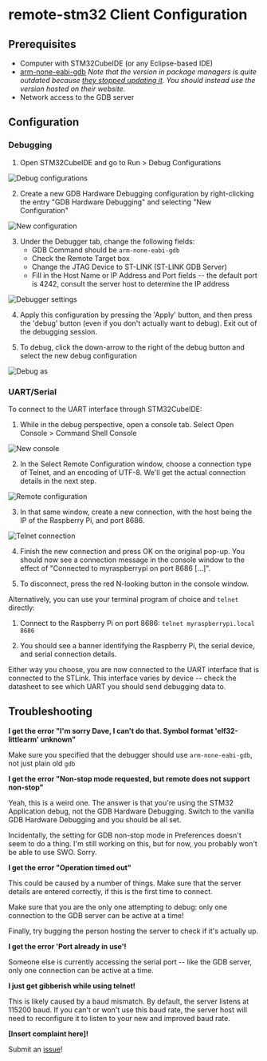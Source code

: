 # remote-stm32 Client Configuration #

## Prerequisites ##

* Computer with STM32CubeIDE (or any Eclipse-based IDE)
* [arm-none-eabi-gdb](https://developer.arm.com/tools-and-software/open-source-software/developer-tools/gnu-toolchain/gnu-rm/downloads) 
*Note that the version in package managers is quite outdated because [they stopped updating it](https://launchpad.net/gcc-arm-embedded). You should instead use the version hosted on their website.* 
* Network access to the GDB server

## Configuration ##

### Debugging ###

1. Open STM32CubeIDE and go to Run > Debug Configurations

![Debug configurations](./images/debug-configuration.png)

2. Create a new GDB Hardware Debugging configuration by right-clicking the entry "GDB Hardware Debugging" and selecting "New Configuration"

![New configuration](./images/new-configuration.png)

3. Under the Debugger tab, change the following fields:
    * GDB Command should be `arm-none-eabi-gdb`
    * Check the Remote Target box
    * Change the JTAG Device to ST-LINK (ST-LINK GDB Server)
    * Fill in the Host Name or IP Address and Port fields -- the default port is 4242, consult the server host to determine the IP address

![Debugger settings](./images/debugger-settings.png)

4. Apply this configuration by pressing the 'Apply' button, and then press the 'debug' button (even if you don't actually want to debug). Exit out of the debugging session.

5. To debug, click the down-arrow to the right of the debug button and select the new debug configuration

![Debug as](./images/debug-as.png)

### UART/Serial ###

To connect to the UART interface through STM32CubeIDE:

1. While in the debug perspective, open a console tab. Select Open Console > Command Shell Console

![New console](./images/new-console.png)

2. In the Select Remote Configuration window, choose a connection type of Telnet, and an encoding of UTF-8. 
We'll get the actual connection details in the next step.

![Remote configuration](./images/remote-configuration.png)

3. In that same window, create a new connection, with the host being the IP of the Raspberry Pi, and port 8686. 

![Telnet connection](./images/telnet-configuration.png)

4. Finish the new connection and press OK on the original pop-up. 
You should now see a connection message in the console window to the effect of "Connected to myraspberrypi on port 8686 [...]".

5. To disconnect, press the red N-looking button in the console window. 

Alternatively, you can use your terminal program of choice and `telnet` directly:

1. Connect to the Raspberry Pi on port 8686: `telnet myraspberrypi.local 8686`

2. You should see a banner identifying the Raspberry Pi, the serial device, and serial connection details. 

Either way you choose, you are now connected to the UART interface that is connected to the STLink. 
This interface varies by device -- check the datasheet to see which UART you should send debugging data to. 

## Troubleshooting ##

**I get the error "I'm sorry Dave, I can't do that. Symbol format 'elf32-littlearm' unknown"**

Make sure you specified that the debugger should use `arm-none-eabi-gdb`, not just plain old `gdb`

**I get the error "Non-stop mode requested, but remote does not support non-stop"**

Yeah, this is a weird one. The answer is that you're using the STM32 Application debug, not the GDB Hardware Debugging. 
Switch to the vanilla GDB Hardware Debugging and you should be all set.

Incidentally, the setting for GDB non-stop mode in Preferences doesn't seem to do a thing. 
I'm still working on this, but for now, you probably won't be able to use SWO. Sorry. 

**I get the error "Operation timed out"**

This could be caused by a number of things. 
Make sure that the server details are entered correctly, if this is the first time to connect.

Make sure that you are the only one attempting to debug: only one connection to the GDB server can be active at a time!

Finally, try bugging the person hosting the server to check if it's actually up.

**I get the error 'Port already in use'!**

Someone else is currently accessing the serial port -- like the GDB server, only one connection can be active at a time.

**I just get gibberish while using telnet!**

This is likely caused by a baud mismatch. 
By default, the server listens at 115200 baud. 
If you can't or won't use this baud rate, the server host will need to reconfigure it to listen to your new and improved baud rate.  

**[Insert complaint here]!**

Submit an [issue](https://github.com/eosti/remote-stm32/issues)!
